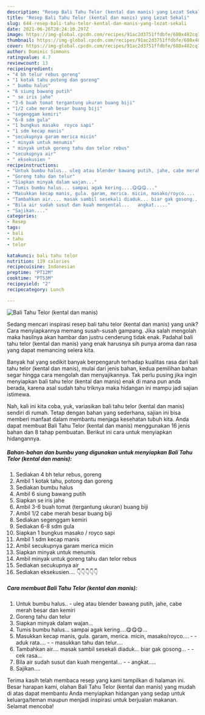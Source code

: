 ```yaml
---
description: "Resep Bali Tahu Telor (kental dan manis) yang Lezat Sekali"
title: "Resep Bali Tahu Telor (kental dan manis) yang Lezat Sekali"
slug: 644-resep-bali-tahu-telor-kental-dan-manis-yang-lezat-sekali
date: 2021-06-26T20:24:10.297Z
image: https://img-global.cpcdn.com/recipes/91ac2d3751ffdbfe/680x482cq70/bali-tahu-telor-kental-dan-manis-foto-resep-utama.jpg
thumbnail: https://img-global.cpcdn.com/recipes/91ac2d3751ffdbfe/680x482cq70/bali-tahu-telor-kental-dan-manis-foto-resep-utama.jpg
cover: https://img-global.cpcdn.com/recipes/91ac2d3751ffdbfe/680x482cq70/bali-tahu-telor-kental-dan-manis-foto-resep-utama.jpg
author: Dominic Simmons
ratingvalue: 4.7
reviewcount: 13
recipeingredient:
- "4 bh telur rebus goreng"
- "1 kotak tahu potong dan goreng"
- " bumbu halus"
- "6 siung bawang putih"
- " se iris jahe"
- "3-6 buah tomat tergantung ukuran buang biji"
- "1/2 cabe merah besar buang biji"
- "segenggam kemiri"
- "6-8 sdm gula"
- "1 bungkus masako  royco sapi"
- "1 sdm kecap manis"
- "secukupnya garam merica micin"
- " minyak untuk menumis"
- " minyak untuk goreng tahu dan telor rebus"
- "secukupnya air"
- " eksekusien "
recipeinstructions:
- "Untuk bumbu halus.. uleg atau blender bawang putih, jahe, cabe merah besar dan kemiri"
- "Goreng tahu dan telur"
- "Siapkan minyak dalam wajan..."
- "Tumis bumbu halus... sampai agak kering....😋😋😋..."
- "Masukkan kecap manis, gula. garam, merica. micin, masako/royco....   aduk rata....   masukkan tahu dan telur...."
- "Tambahkan air.... masak sambil sesekali diaduk... biar gak gosong...  cek rasa..."
- "Bila air sudah susut dan kuah mengental...   angkat....."
- "Sajikan...."
categories:
- Resep
tags:
- bali
- tahu
- telor

katakunci: bali tahu telor 
nutrition: 119 calories
recipecuisine: Indonesian
preptime: "PT12M"
cooktime: "PT53M"
recipeyield: "2"
recipecategory: Lunch

---
```



![Bali Tahu Telor (kental dan manis)](https://img-global.cpcdn.com/recipes/91ac2d3751ffdbfe/680x482cq70/bali-tahu-telor-kental-dan-manis-foto-resep-utama.jpg)

Sedang mencari inspirasi resep bali tahu telor (kental dan manis) yang unik? Cara menyiapkannya memang susah-susah gampang. Jika salah mengolah maka hasilnya akan hambar dan justru cenderung tidak enak. Padahal bali tahu telor (kental dan manis) yang enak harusnya sih punya aroma dan rasa yang dapat memancing selera kita.



Banyak hal yang sedikit banyak berpengaruh terhadap kualitas rasa dari bali tahu telor (kental dan manis), mulai dari jenis bahan, kedua pemilihan bahan segar hingga cara mengolah dan menyajikannya. Tak perlu pusing jika ingin menyiapkan bali tahu telor (kental dan manis) enak di mana pun anda berada, karena asal sudah tahu triknya maka hidangan ini mampu jadi sajian istimewa.


Nah, kali ini kita coba, yuk, variasikan bali tahu telor (kental dan manis) sendiri di rumah. Tetap dengan bahan yang sederhana, sajian ini bisa memberi manfaat dalam membantu menjaga kesehatan tubuh kita. Anda dapat membuat Bali Tahu Telor (kental dan manis) menggunakan 16 jenis bahan dan 8 tahap pembuatan. Berikut ini cara untuk menyiapkan hidangannya.

<!--inarticleads1-->

##### Bahan-bahan dan bumbu yang digunakan untuk menyiapkan Bali Tahu Telor (kental dan manis):

1. Sediakan 4 bh telur rebus, goreng
1. Ambil 1 kotak tahu, potong dan goreng
1. Sediakan  bumbu halus
1. Ambil 6 siung bawang putih
1. Siapkan  se iris jahe
1. Ambil 3-6 buah tomat (tergantung ukuran) buang biji
1. Ambil 1/2 cabe merah besar buang biji
1. Sediakan segenggam kemiri
1. Sediakan 6-8 sdm gula
1. Siapkan 1 bungkus masako / royco sapi
1. Ambil 1 sdm kecap manis
1. Ambil secukupnya garam merica micin
1. Siapkan  minyak untuk menumis
1. Ambil  minyak untuk goreng tahu dan telor rebus
1. Sediakan secukupnya air
1. Sediakan  eksekusien.... 👇👇👇👇👇




<!--inarticleads2-->

##### Cara membuat Bali Tahu Telor (kental dan manis):

1. Untuk bumbu halus.. - uleg atau blender bawang putih, jahe, cabe merah besar dan kemiri
1. Goreng tahu dan telur
1. Siapkan minyak dalam wajan...
1. Tumis bumbu halus... sampai agak kering....😋😋😋...
1. Masukkan kecap manis, gula. garam, merica. micin, masako/royco.... -  -  aduk rata....  -  - masukkan tahu dan telur....
1. Tambahkan air.... masak sambil sesekali diaduk... biar gak gosong... -  - cek rasa...
1. Bila air sudah susut dan kuah mengental... -  -  angkat.....
1. Sajikan....




Terima kasih telah membaca resep yang kami tampilkan di halaman ini. Besar harapan kami, olahan Bali Tahu Telor (kental dan manis) yang mudah di atas dapat membantu Anda menyiapkan hidangan yang sedap untuk keluarga/teman maupun menjadi inspirasi untuk berjualan makanan. Selamat mencoba!

